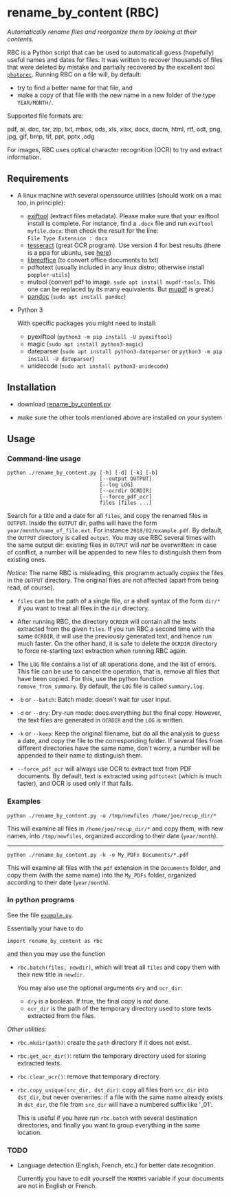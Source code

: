 # rename_by_content (RBC)
_Automatically rename files and reorganize them by looking at their contents._

RBC is a Python script that can be used to automaticall guess
(hopefully) useful names and dates for files. It was written to
recover thousands of files that were deleted by mistake and partially
recovered by the excellent tool
[`photorec`](https://www.cgsecurity.org/wiki/PhotoRec). Running RBC on
a file will, by default:

+ try to find a better name for that file, and
+ make a copy of that file with the new name in a new folder of the
  type `YEAR/MONTH/`.

Supported file formats are:

pdf, ai, doc, tar, zip, txt, mbox, ods, xls, xlsx, docx, docm, html,
rtf, odt, png, jpg, gif, bmp, tif, ppt, pptx ,odg

For images, RBC uses optical character recognition (OCR) to try and
extract information.

## Requirements

* A linux machine with several opensource utilities (should work on a
  mac too, in principle):

	- [exiftool](https://www.sno.phy.queensu.ca/~phil/exiftool/)
	  (extract files metadata). Please make sure that your exiftool
	  install is complete. For instance, find a `.docx` file and run
	  `exiftool myfile.docx`: then
	  check the result for the line:  
	  `File Type Extension : docx`
	- [tesseract](https://github.com/tesseract-ocr/tesseract) (great OCR program). Use version 4 for best results (there is a ppa for ubuntu, see [here](https://github.com/tesseract-ocr/tesseract/wiki))
	- [libreoffice](https://www.libreoffice.org/) (to convert office documents to txt)
	- pdftotext (usually included in any linux distro; otherwise install `poppler-utils`)
	- mutool (convert pdf to image. `sudo apt install mupdf-tools`. This one can be replaced by its many equivalents. But [mupdf](https://mupdf.com/) is great.)
	- [pandoc](https://pandoc.org/) (`sudo apt install pandoc`)

* Python 3

  With specific packages you might need to install:

  - pyexiftool (`python3 -m pip install -U pyexiftool`)
  - magic (`sudo apt install python3-magic`)
  - dateparser (`sudo apt install python3-dateparser` or `python3 -m pip install -U dateparser`)
  - unidecode (`sudo apt install python3-unidecode`)

## Installation

* download [rename_by_content.py](https://github.com/sanette/rename_by_content/blob/master/rename_by_content.py)

* make sure the other tools mentioned above are installed on your system

## Usage

### Command-line usage

```
python ./rename_by_content.py [-h] [-d] [-k] [-b]  
                              [--output OUTPUT]
                              [--log LOG]  
                              [--ocrdir OCRDIR]  
                              [--force_pdf_ocr]  
                              files [files ...]
```

Search for a title and a date for all `files`, and copy the renamed
files in `OUTPUT`. Inside the `OUTPUT` dir, paths will have the form
`year/month/name_of_file.ext`. For instance `2018/02/example.pdf`.  By
default, the `OUTPUT` directory is called `output`. You may use RBC
several times with the same output dir: existing files in `OUTPUT`
will *not* be overwritten: in case of conflict, a number will be
appended to new files to distinguish them from existing ones.

_Notice:_ The name RBC is misleading, this programm actually _copies_
the files in the `OUTPUT` directory. The original files are not
affected (apart from being read, of course).

* `files` can be the path of a single file, or a shell syntax of the
  form `dir/*` if you want to treat all files in the `dir` directory.

* After running RBC, the directory `OCRDIR` will contain all the texts
  extracted from the given `files`. If you run RBC a second time with
  the same `OCRDIR`, it will use the previously generated text, and
  hence run much faster. On the other hand, it is safe to delete the
  `OCRDIR` directory to force re-starting text extraction when running
  RBC again.

* The `LOG` file contains a list of all operations done, and the list
  of errors. This file can be use to cancel the operation, that is,
  remove all files that have been copied. For this, use the python
  function `remove_from_summary`. By default, the `LOG` file is called
  `summary.log`.

* `-b` or `--batch`: Batch mode: doesn't wait for user input.

* `-d` or `--dry`: Dry-run mode: does everything _but_ the final
  copy. However, the text files are generated in `OCRDIR` and the
  `LOG` is written.

* `-k` or `--keep`: Keep the original filename, but do all the
  analysis to guess a date, and copy the file to the corresponding
  folder. If several files from different directories have the same
  name, don't worry, a number will be appended to their name to
  distinguish them.

* `--force_pdf_ocr` will always use OCR to extract text from PDF
  documents. By default, text is extracted using `pdftotext` (which is
  much faster), and OCR is used only if that fails.

### Examples

`python ./rename_by_content.py -o /tmp/newfiles /home/joe/recup_dir/*`

This will examine all files in `/home/joe/recup_dir/*` and copy them,
with new names, into `/tmp/newfiles`, organized according to their
date (`year/month`).

___

`python ./rename_by_content.py -k -o My_PDFs Documents/*.pdf`

This will examine all files with the `pdf` extension in the
`Documents` folder, and copy them (with the same name) into the
`My_PDFs` folder, organized according to their date (`year/month`).

### In python programs

See the file [`example.py`](https://github.com/sanette/rename_by_content/blob/master/example.py).

Essentially your have to do

```
import rename_by_content as rbc
```

and then you may use the function

 - `rbc.batch(files, newdir)`, which will treat all `files` and copy
   them with their new title in `newdir`.

   You may also use the optional arguments `dry` and `ocr_dir`:
     * `dry` is a boolean. If true, the final copy is _not_ done.
     * `ocr_dir` is the path of the temporary directory used to store
       texts extracted from the files.

_Other utilities:_

 - `rbc.mkdir(path)`: create the `path` directory if it does not exist.
 
 - `rbc.get_ocr_dir()`: return the temporary directory used for storing
   extracted texts.

 - `rbc.clear_ocr()`: remove that temporary directory.

 - `rbc.copy_unique(src_dir, dst_dir)`: copy all files from `src_dir` into
   `dst_dir`, but never overwrites: if a file with the same name
   already exists in `dst_dir`, the file from `src_dir` will have a
   numbered suffix like '_01'.

   This is useful if you have run `rbc.batch` with several destination
   directories, and finally you want to group everything in the same
   location.

### TODO

- Language detection (English, French, etc.) for better date recognition.

  Currently you have to edit yourself the `MONTHS` variable if your
  documents are not in English or French.
